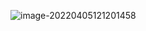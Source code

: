![image-20220405121201458](https://aliyun-oss-lpj.oss-cn-qingdao.aliyuncs.com/images/by-picgo/image-20220405121201458.png)